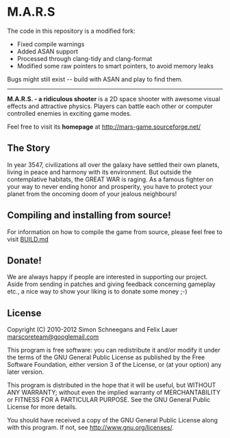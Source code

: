 M.A.R.S
======

The code in this repository is a modified fork:

- Fixed compile warnings
- Added ASAN support
- Processed through clang-tidy and clang-format
- Modified some raw pointers to smart pointers, to avoid memory leaks

Bugs might still exist -- build with ASAN and play to find them.

---

**M.A.R.S. - a ridiculous shooter** is a 2D space shooter with awesome visual effects and attractive physics. Players can battle each other or computer controlled enemies in exciting game modes. 

Feel free to visit its **homepage** at http://mars-game.sourceforge.net/

## The Story
In year 3547, civilizations all over the galaxy have settled their own planets, living in peace and harmony with its environment. But outside the contemplative habitats, the GREAT WAR is raging. As a famous fighter on your way to never ending honor and prosperity, you have to protect your planet from the oncoming doom of your jealous neighbours!

## Compiling and installing from source!
For information on how to compile the game from source, please feel free to visit [BUILD.md](BUILD.md)

## Donate!
We are always happy if people are interested in supporting our project. Aside from sending in patches and giving feedback concerning gameplay etc., a nice way to show your liking is to donate some money ;-)

## License

Copyright (C) 2010-2012 Simon Schneegans and Felix Lauer <marscoreteam@googlemail.com>

This program is free software: you can redistribute it and/or modify it under the terms of the GNU General Public License as published by the Free Software Foundation, either version 3 of the License, or (at your option) any later version.

This program is distributed in the hope that it will be useful, but WITHOUT ANY WARRANTY; without even the implied warranty of MERCHANTABILITY or FITNESS FOR A PARTICULAR PURPOSE.  See the GNU General Public License for more details.

You should have received a copy of the GNU General Public License along with this program.  If not, see <http://www.gnu.org/licenses/>.

